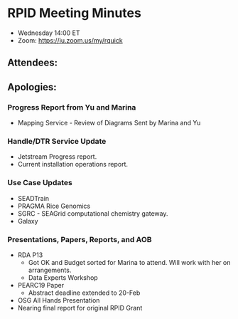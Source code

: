# RPID Meeting Minutes

   * Wednesday 14:00 ET 
   * Zoom: https://iu.zoom.us/my/rquick 
   
## Attendees: 
## Apologies: 
 
### Progress Report from Yu and Marina
   * Mapping Service - Review of Diagrams Sent by Marina and Yu

### Handle/DTR Service Update
   * Jetstream Progress report.
   * Current installation operations report. 

### Use Case Updates
   * SEADTrain 
   * PRAGMA Rice Genomics  
   * SGRC - SEAGrid computational chemistry gateway. 
   * Galaxy 

### Presentations, Papers, Reports, and AOB
   * RDA P13
      * Got OK and Budget sorted for Marina to attend. Will work with her on arrangements. 
      * Data Experts Workshop
   * PEARC19 Paper
      * Abstract deadline extended to 20-Feb
   * OSG All Hands Presentation
   * Nearing final report for original RPID Grant

